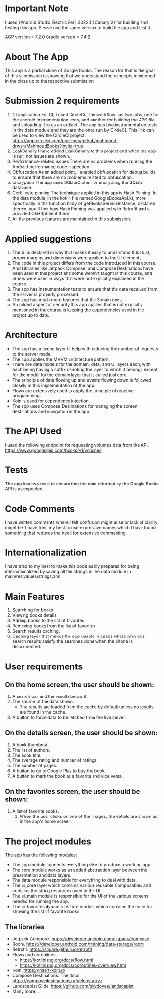 # Important Note

I used {Android Studio Electric Eel | 2022.1.1 Canary 2} for building and testing this app. Please use the same version to build the app and test it.

AGP version     = 7.2.0
Gradle version  = 7.4.2

# About The App

This app is a partial clone of Google books. The reason for that is the goal of this submission is showing that we understand the concepts mentioned in the class up to the respective submission.

# Submission 2 requirements

1. CI application
   For CI, I used CircleCi. The workflow has two jobs, one for the android instrumentation tests, and another for building the APK file and uploading it to as an artifact. 
   The app has two instrumentation tests in the data module and they are the ones run by CircleCi.
   This link can be used to view the CircleCI project: https://app.circleci.com/pipelines/github/mahmoud-drwsh/MahmoudBooks?invite=true
2. LeakCanary
   I have added LeakCanary to this project and when the app is run, not issues are shown.
3. Performance-related issues
   There are no problems when running the Android performance code inspection.
4. Obfuscation
   As an added point, I enabled obfuscation for debug builds to ensure that there are no problems related to obfuscation.
5. Encryption
   The app uses SQLiteCipher for encrypting the SQLite database.
6. Certificate pinning
   The technique applied in this app is Hash Pinning.
   In the data module, in the kotlin file named GoogleBooksApi.kt, more specifically in the function body of getBooksServiceInstance, declared therein, you'll find how Hash Pinning was applied with Retrofit and a provided OkHttpClient there.
7. All the previous features are maintained in this submission.

# Applied suggestions

1. The UI is declared in way that makes it easy to understand & look at; proper margins and dimensions were applied to the UI elements.
2. The code in this project differs from the code introduced in this course. And Libraries like Jetpack Compose, and Compose Destinations have been used in this project and some weren't taught in this course, and others were used in ways that were not explicitly explained in the course.
3. The app has instrumentation tests to ensure that the data received from the server is properly processed.
4. The app has much more features that the 3 main ones.
5. An added aspect of security this app applies that is not explicitly mentioned in the course is keeping the dependencies used in the project up to date.

# Architecture

- The app has a cache layer to help with reducing the number of requests to the server made. 
- The app applies the MVVM architecture pattern. 
- There are data models for the domain, data, and UI layers each, with each being having a suffix denoting the layer to which it belongs except for the model for the domain layer that is called just core.
- The principle of data flowing up and events flowing down is followed closely in this implementation of the app.
- Flows are extensively used to apply the principle of reactive programming.
- Koin is used for dependency injection.
- The app uses Compose Destinations for managing the screen destinations and navigation in the app.

# The API Used

I used the following endpoint for requesting volumes data from the API.
https://www.googleapis.com/books/v1/volumes

# Tests

The app has two tests to ensure that the data returned by the Google Books API is as expected.

# Code Comments

I have written comments where I felt confusion might arise or lack of clarity might be. I have tried my best to use expressive names which I have found something that reduces the need for extensive commenting.

# Internationalization

I have tried to my best to make this code easily prepared for being internationalized by saving all the strings in the data module in main\res\values\strings.xml  

# Main Features

1. Searching for books
2. Viewing books details
3. Adding books to the list of favorites
4. Removing books from the list of favorites
5. Search results caching.
6. Caching layer that makes the app usable in cases where previous search results satisfy the searches done when the phone is disconnected.

# User requirements

## On the home screen, the user should be shown:

1. A search bar and the results below it.
2. The source of the data shown.
    - The results are loaded from the cache by default unless no results are found in the cache.
3. A button to force data to be fetched from the live server.

## On the details screen, the user should be shown:

1. A book thumbnail.
2. The list of authors.
3. The book title.
4. The average rating and number of ratings.
5. The number of pages.
6. A button to go to Google Play to buy the book.
7. A button to mark the book as a favorite and vice versa.

## On the favorites screen, the user should be shown:

1. A list of favorite books.
   1. When the user clicks on one of the images, the details are shown as in the app's home screen 

# The project modules

The app has the following modules:

- The app module connects everything else to produce a working app.
- The core module works as an added abstraction layer between the presentation and data layers.
- The data module responsible for everything to deal with data.
- The ui_core layer which contains various reusable Composables and contains the string resources used in the UI.
- The ui_main module is responsible for the UI of the various screens needed for running the app.
- The ui_favorites dynamic feature module which contains the code for showing the list of favorite books.

## The libraries

- Jetpack Compose. https://developer.android.com/jetpack/compose
- Room. https://developer.android.com/training/data-storage/room
- Retrofit. https://square.github.io/retrofit
- Flows and coroutines. 
  - https://kotlinlang.org/docs/flow.html
  - https://kotlinlang.org/docs/coroutines-overview.html
- Koin. https://insert-koin.io
- Compose Destinations. The docs: https://composedestinations.rafaelcosta.xyz
- Landscapist Glide. https://github.com/skydoves/landscapist
- Many more...
